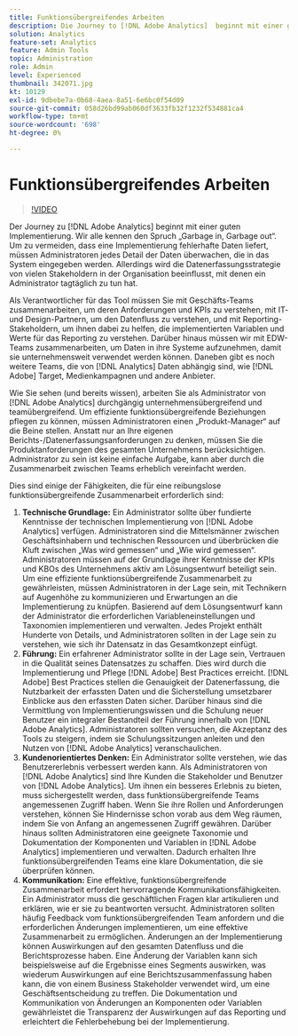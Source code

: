 ```yaml
---
title: Funktionsübergreifendes Arbeiten
description: Die Journey to [!DNL Adobe Analytics]  beginnt mit einer guten Implementierung. Wir alle kennen den Spruch „Garbage in, Garbage out“. Um zu vermeiden, dass eine Implementierung fehlerhafte Daten liefert, müssen Administratoren jedes Detail der Daten überwachen, die in das System eingegeben werden. Allerdings wird die Datenerfassungsstrategie von vielen Stakeholdern in der Organisation beeinflusst, mit denen ein Administrator tagtäglich zu tun hat.
solution: Analytics
feature-set: Analytics
feature: Admin Tools
topic: Administration
role: Admin
level: Experienced
thumbnail: 342071.jpg
kt: 10129
exl-id: 9dbebe7a-0b68-4aea-8a51-6e6bc0f54d09
source-git-commit: 058d26bd99ab060df3633fb32f1232f534881ca4
workflow-type: tm+mt
source-wordcount: '698'
ht-degree: 0%

---
```


# Funktionsübergreifendes Arbeiten

>[!VIDEO](https://video.tv.adobe.com/v/342071/?quality=12&learn=on)

Der Journey zu [!DNL Adobe Analytics] beginnt mit einer guten Implementierung. Wir alle kennen den Spruch „Garbage in, Garbage out“. Um zu vermeiden, dass eine Implementierung fehlerhafte Daten liefert, müssen Administratoren jedes Detail der Daten überwachen, die in das System eingegeben werden. Allerdings wird die Datenerfassungsstrategie von vielen Stakeholdern in der Organisation beeinflusst, mit denen ein Administrator tagtäglich zu tun hat.

Als Verantwortlicher für das Tool müssen Sie mit Geschäfts-Teams zusammenarbeiten, um deren Anforderungen und KPIs zu verstehen, mit IT- und Design-Partnern, um den Datenfluss zu verstehen, und mit Reporting-Stakeholdern, um ihnen dabei zu helfen, die implementierten Variablen und Werte für das Reporting zu verstehen. Darüber hinaus müssen wir mit EDW-Teams zusammenarbeiten, um Daten in ihre Systeme aufzunehmen, damit sie unternehmensweit verwendet werden können. Daneben gibt es noch weitere Teams, die von [!DNL Analytics] Daten abhängig sind, wie [!DNL Adobe] Target, Medienkampagnen und andere Anbieter.

Wie Sie sehen (und bereits wissen), arbeiten Sie als Administrator von [!DNL Adobe Analytics] durchgängig unternehmensübergreifend und teamübergreifend. Um effiziente funktionsübergreifende Beziehungen pflegen zu können, müssen Administratoren einen „Produkt-Manager“ auf die Beine stellen. Anstatt nur an Ihre eigenen Berichts-/Datenerfassungsanforderungen zu denken, müssen Sie die Produktanforderungen des gesamten Unternehmens berücksichtigen. Administrator zu sein ist keine einfache Aufgabe, kann aber durch die Zusammenarbeit zwischen Teams erheblich vereinfacht werden.

Dies sind einige der Fähigkeiten, die für eine reibungslose funktionsübergreifende Zusammenarbeit erforderlich sind:

1. **Technische Grundlage:** Ein Administrator sollte über fundierte Kenntnisse der technischen Implementierung von [!DNL Adobe Analytics] verfügen. Administratoren sind die Mittelsmänner zwischen Geschäftsinhabern und technischen Ressourcen und überbrücken die Kluft zwischen „Was wird gemessen“ und „Wie wird gemessen“. Administratoren müssen auf der Grundlage ihrer Kenntnisse der KPIs und KBOs des Unternehmens aktiv am Lösungsentwurf beteiligt sein. Um eine effiziente funktionsübergreifende Zusammenarbeit zu gewährleisten, müssen Administratoren in der Lage sein, mit Technikern auf Augenhöhe zu kommunizieren und Erwartungen an die Implementierung zu knüpfen. Basierend auf dem Lösungsentwurf kann der Administrator die erforderlichen Variableneinstellungen und Taxonomien implementieren und verwalten. Jedes Projekt enthält Hunderte von Details, und Administratoren sollten in der Lage sein zu verstehen, wie sich ihr Datensatz in das Gesamtkonzept einfügt.
1. **Führung:** Ein erfahrener Administrator sollte in der Lage sein, Vertrauen in die Qualität seines Datensatzes zu schaffen. Dies wird durch die Implementierung und Pflege [!DNL Adobe] Best Practices erreicht. [!DNL Adobe] Best Practices stellen die Genauigkeit der Datenerfassung, die Nutzbarkeit der erfassten Daten und die Sicherstellung umsetzbarer Einblicke aus den erfassten Daten sicher. Darüber hinaus sind die Vermittlung von Implementierungswissen und die Schulung neuer Benutzer ein integraler Bestandteil der Führung innerhalb von [!DNL Adobe Analytics]. Administratoren sollten versuchen, die Akzeptanz des Tools zu steigern, indem sie Schulungssitzungen anleiten und den Nutzen von [!DNL Adobe Analytics] veranschaulichen.
1. **Kundenorientiertes Denken:** Ein Administrator sollte verstehen, wie das Benutzererlebnis verbessert werden kann. Als Administratoren von [!DNL Adobe Analytics] sind Ihre Kunden die Stakeholder und Benutzer von [!DNL Adobe Analytics]. Um ihnen ein besseres Erlebnis zu bieten, muss sichergestellt werden, dass funktionsübergreifende Teams angemessenen Zugriff haben.  Wenn Sie ihre Rollen und Anforderungen verstehen, können Sie Hindernisse schon vorab aus dem Weg räumen, indem Sie von Anfang an angemessenen Zugriff gewähren. Darüber hinaus sollten Administratoren eine geeignete Taxonomie und Dokumentation der Komponenten und Variablen in [!DNL Adobe Analytics] implementieren und verwalten. Dadurch erhalten Ihre funktionsübergreifenden Teams eine klare Dokumentation, die sie überprüfen können.
1. **Kommunikation:** Eine effektive, funktionsübergreifende Zusammenarbeit erfordert hervorragende Kommunikationsfähigkeiten. Ein Administrator muss die geschäftlichen Fragen klar artikulieren und erklären, wie er sie zu beantworten versucht. Administratoren sollten häufig Feedback vom funktionsübergreifenden Team anfordern und die erforderlichen Änderungen implementieren, um eine effektive Zusammenarbeit zu ermöglichen. Änderungen an der Implementierung können Auswirkungen auf den gesamten Datenfluss und die Berichtsprozesse haben. Eine Änderung der Variablen kann sich beispielsweise auf die Ergebnisse eines Segments auswirken, was wiederum Auswirkungen auf eine Berichtszusammenfassung haben kann, die von einem Business Stakeholder verwendet wird, um eine Geschäftsentscheidung zu treffen. Die Dokumentation und Kommunikation von Änderungen an Komponenten oder Variablen gewährleistet die Transparenz der Auswirkungen auf das Reporting und erleichtert die Fehlerbehebung bei der Implementierung.
